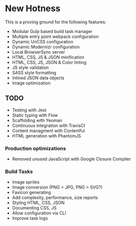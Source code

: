 # New Hotness

This is a proving ground for the following features:

- Modular Gulp based build task manager
- Multiple entry point webpack configuration
- Dynamic UnCSS configuration
- Dynamic Modernizr configuration
- Local BrowserSync server
- HTML, CSS, JS & JSON minification
- HTML, CSS, JS, JSON & Color linting
- JS style validation
- SASS style formatting
- Inlined JSON data objects
- Image optimization

## TODO
- Testing with Jest
- Static typing with Flow
- Scaffolding with Yeoman
- Continuous integration with TravisCI
- Content managment with Contentful
- HTML generation with PhantomJS

### Production optimizations
- Removed unused JavaScript with Google Closure Compiler

### Build Tasks
- Image sprites
- Image conversion (PNG > JPG, PNG > SVG?)
- Favicon generating
- Add complexity, performance, size reports
- Styling HTML, CSS, JSON
- Documenting CSS, JS
- Allow configuration via CLI
- Improve task logs
